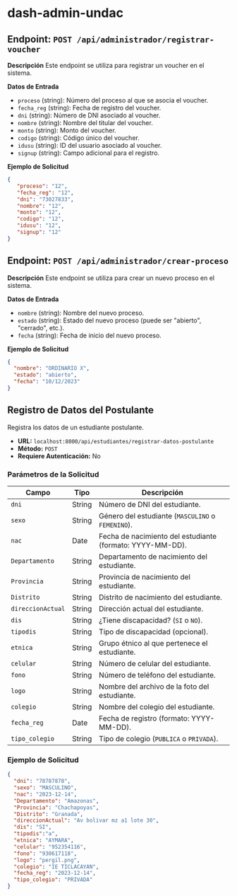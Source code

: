 # dash-admin-undac


## Endpoint: `POST /api/administrador/registrar-voucher`

**Descripción**
Este endpoint se utiliza para registrar un voucher en el sistema.

**Datos de Entrada**
- `proceso` (string): Número del proceso al que se asocia el voucher.
- `fecha_reg` (string): Fecha de registro del voucher.
- `dni` (string): Número de DNI asociado al voucher.
- `nombre` (string): Nombre del titular del voucher.
- `monto` (string): Monto del voucher.
- `codigo` (string): Código único del voucher.
- `idusu` (string): ID del usuario asociado al voucher.
- `signup` (string): Campo adicional para el registro.

**Ejemplo de Solicitud**
```json
{
   "proceso": "12", 
   "fecha_reg": "12", 
   "dni": "73027833", 
   "nombre": "12", 
   "monto": "12", 
   "codigo": "12", 
   "idusu": "12",
   "signup": "12"
}
```
## Endpoint: `POST /api/administrador/crear-proceso`

**Descripción**
Este endpoint se utiliza para crear un nuevo proceso en el sistema.

**Datos de Entrada**
- `nombre` (string): Nombre del nuevo proceso.
- `estado` (string): Estado del nuevo proceso (puede ser "abierto", "cerrado", etc.).
- `fecha` (string): Fecha de inicio del nuevo proceso.

**Ejemplo de Solicitud**
```json
{
  "nombre": "ORDINARIO X",
  "estado": "abierto",
  "fecha": "10/12/2023"
}
```

## Registro de Datos del Postulante

Registra los datos de un estudiante postulante.

- **URL:** `localhost:8000/api/estudiantes/registrar-datos-postulante`
- **Método:** `POST`
- **Requiere Autenticación:** No

### Parámetros de la Solicitud

| Campo            | Tipo      | Descripción                                       |
|------------------|-----------|---------------------------------------------------|
| `dni`            | String    | Número de DNI del estudiante.                     |
| `sexo`           | String    | Género del estudiante (`MASCULINO` o `FEMENINO`). |
| `nac`            | Date      | Fecha de nacimiento del estudiante (formato: YYYY-MM-DD). |
| `Departamento`   | String    | Departamento de nacimiento del estudiante.        |
| `Provincia`      | String    | Provincia de nacimiento del estudiante.           |
| `Distrito`       | String    | Distrito de nacimiento del estudiante.            |
| `direccionActual`| String    | Dirección actual del estudiante.                  |
| `dis`            | String    | ¿Tiene discapacidad? (`SI` o `NO`).               |
| `tipodis`        | String    | Tipo de discapacidad (opcional).                  |
| `etnica`         | String    | Grupo étnico al que pertenece el estudiante.     |
| `celular`        | String    | Número de celular del estudiante.                 |
| `fono`           | String    | Número de teléfono del estudiante.                |
| `logo`           | String    | Nombre del archivo de la foto del estudiante.    |
| `colegio`        | String    | Nombre del colegio del estudiante.                |
| `fecha_reg`      | Date      | Fecha de registro (formato: YYYY-MM-DD).          |
| `tipo_colegio`   | String    | Tipo de colegio (`PUBLICA` o `PRIVADA`).          |

### Ejemplo de Solicitud

```json
{
  "dni": "78787878",
  "sexo": "MASCULINO",
  "nac": "2023-12-14",
  "Departamento": "Amazonas",
  "Provincia": "Chachapoyas",
  "Distrito": "Granada",
  "direccionActual": "Av bolivar mz a1 lote 30",
  "dis": "SI",
  "tipodis":"a",
  "etnica": "AYMARA",
  "celular": "952354116",
  "fono": "930617118",
  "logo": "pergil.png",
  "colegio": "IE TICLACAYAN",
  "fecha_reg": "2023-12-14",
  "tipo_colegio": "PRIVADA"
}
